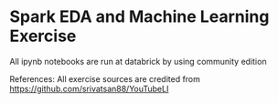 # Spark EDA and Machine Learning Exercise
All ipynb notebooks are run at databrick by using community edition

References:
All exercise sources are credited from 
https://github.com/srivatsan88/YouTubeLI